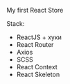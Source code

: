 My first React Store

Stack:

* ReactJS + хуки
* React Router
* Axios
* SCSS
* React Context
* React Skeleton
